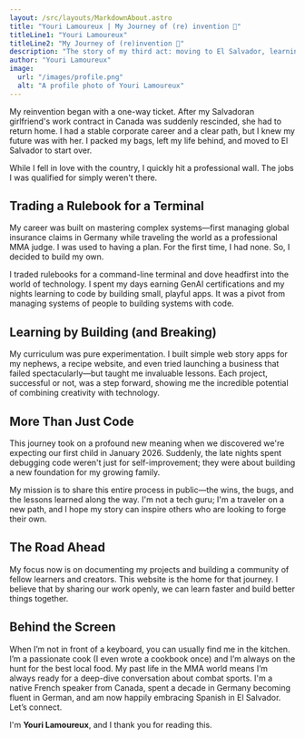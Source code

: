 ```yaml
---
layout: /src/layouts/MarkdownAbout.astro
title: "Youri Lamoureux | My Journey of (re) invention 🚀"
titleLine1: "Youri Lamoureux"
titleLine2: "My Journey of (re)invention 🚀"
description: "The story of my third act: moving to El Salvador, learning to code, and building a new future."
author: "Youri Lamoureux"
image:
  url: "/images/profile.png"
  alt: "A profile photo of Youri Lamoureux"
---
```


My reinvention began with a one-way ticket. After my Salvadoran girlfriend's work contract in Canada was suddenly rescinded, she had to return home. I had a stable corporate career and a clear path, but I knew my future was with her. I packed my bags, left my life behind, and moved to El Salvador to start over.

While I fell in love with the country, I quickly hit a professional wall. The jobs I was qualified for simply weren't there.

##  Trading a Rulebook for a Terminal

My career was built on mastering complex systems—first managing global insurance claims in Germany while traveling the world as a professional MMA judge. I was used to having a plan. For the first time, I had none. So, I decided to build my own.

I traded rulebooks for a command-line terminal and dove headfirst into the world of technology. I spent my days earning GenAI certifications and my nights learning to code by building small, playful apps. It was a pivot from managing systems of people to building systems with code.


## Learning by Building (and Breaking)

My curriculum was pure experimentation. I built simple web story apps for my nephews, a recipe website, and even tried launching a business that failed spectacularly—but taught me invaluable lessons. Each project, successful or not, was a step forward, showing me the incredible potential of combining creativity with technology.

##  More Than Just Code

This journey took on a profound new meaning when we discovered we're expecting our first child in January 2026. Suddenly, the late nights spent debugging code weren't just for self-improvement; they were about building a new foundation for my growing family.

My mission is to share this entire process in public—the wins, the bugs, and the lessons learned along the way. I'm not a tech guru; I'm a traveler on a new path, and I hope my story can inspire others who are looking to forge their own.

## The Road Ahead

My focus now is on documenting my projects and building a community of fellow learners and creators. This website is the home for that journey. I believe that by sharing our work openly, we can learn faster and build better things together.

## Behind the Screen

When I’m not in front of a keyboard, you can usually find me in the kitchen. I’m a passionate cook (I even wrote a cookbook once) and I’m always on the hunt for the best local food. My past life in the MMA world means I’m always ready for a deep-dive conversation about combat sports. I'm a native French speaker from Canada, spent a decade in Germany becoming fluent in German, and am now happily embracing Spanish in El Salvador. Let’s connect.

I'm **Youri Lamoureux**, and I thank you for reading this.
